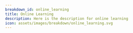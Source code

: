 ```yaml
---
breakdown_id: online_learning
title: Online Learning
description: Here is the description for online learning
icon: assets/images/breakdown/online_learning.svg
---
```

